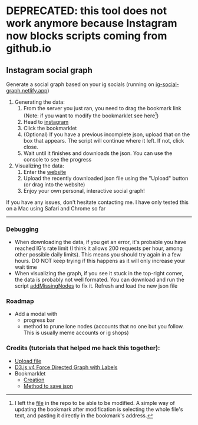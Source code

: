 # DEPRECATED: this tool does not work anymore because Instagram now blocks scripts coming from github.io
## Instagram social graph

Generate a social graph based on your ig socials (running on [ig-social-graph.netlify.app](https://ig-social-graph.netlify.app/))

1. Generating the data:
   1. From the server you just ran, you need to drag the bookmark link (Note: if you want to modify the bookmarklet see here[^1])
   2. Head to [instagram](https://www.instagram.com)
   3. Click the bookmarklet
   4. (Optional) If you have a previous incomplete json, upload that on the box that appears. The script will continue where it left. If not, click close.
   5. Wait until it finishes and downloads the json. You can use the console to see the progress
2. Visualizing the data:
   1. Enter the [website](https://ig-social-graph.netlify.app/)
   2. Upload the recently downloaded json file using the "Upload" button (or drag into the website)
   3. Enjoy your own personal, interactive social graph!

If you have any issues, don't hesitate contacting me. I have only tested this on a Mac using Safari and Chrome so far

---

### Debugging

- When downloading the data, if you get an error, it's probable you have reached IG's rate limit (I think it allows 200 requests per hour, among other possible daily limits). This means you should try again in a few hours. DO NOT keep trying if this happens as it will only increase your wait time
- When visualizing the graph, if you see it stuck in the top-right corner, the data is probably not well formated. You can download and run the script [addMissingNodes](./addMissingNodes.js) to fix it. Refresh and load the new json file

### Roadmap
- Add a modal with
   - progress bar
   - method to prune lone nodes (accounts that no one but you follow. This is usually meme accounts or ig shops)

### Credits (tutorials that helped me hack this together):

- [Upload file](https://gomakethings.com/how-to-upload-and-process-a-json-file-with-vanilla-js/)
- [D3.js v4 Force Directed Graph with Labels](https://gist.github.com/heybignick/3faf257bbbbc7743bb72310d03b86ee8)
- Bookmarklet
  - [Creation](https://www.freecodecamp.org/news/what-are-bookmarklets/)
  - [Method to save json](https://stackoverflow.com/a/60377870)

[^1]: I left the [file](./bookmarklet-download-ig-data.js) in the repo to be able to be modified. A simple way of updating the bookmark after modification is selecting the whole file's text, and pasting it directly in the bookmark's address.
